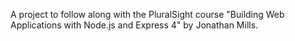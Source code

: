 A project to follow along with the PluralSight course "Building Web Applications with Node.js and Express 4" by Jonathan Mills.